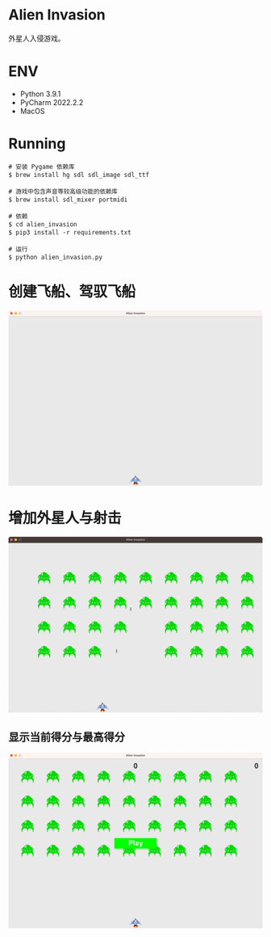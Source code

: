 # Alien Invasion
外星人入侵游戏。

# ENV
- Python 3.9.1
- PyCharm 2022.2.2
- MacOS

# Running
```shell
# 安装 Pygame 依赖库
$ brew install hg sdl sdl_image sdl_ttf

# 游戏中包含声音等较高级功能的依赖库
$ brew install sdl_mixer portmidi

# 依赖
$ cd alien_invasion
$ pip3 install -r requirements.txt

# 运行
$ python alien_invasion.py
```

# 创建飞船、驾驭飞船
![](.README_images/313a0edd.png)

# 增加外星人与射击
![](.README_images/93c92340.png)

## 显示当前得分与最高得分
![](.README_images/b0321708.png)
